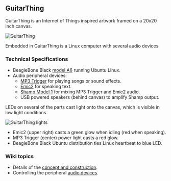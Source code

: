 ## GuitarThing

GuitarThing is an Internet of Things inspired artwork framed on a 20x20 inch canvas.

![GuitarThing](https://github.com/cjdaly/GuitarThing/wiki/images/GuitarThing.jpg)

Embedded in GuitarThing is a Linux computer with several audio devices.

### Technical Specifications

* BeagleBone Black [model A6](http://elinux.org/Beagleboard:BeagleBoneBlack) running Ubuntu Linux.
* Audio peripheral devices:
  * [MP3 Trigger](https://www.sparkfun.com/products/11029) for playing songs or sound effects.
  * [Emic2](https://www.sparkfun.com/products/11711) for speaking text.
  * [Shamp Model 1](https://github.com/cjdaly/shamp) for mixing MP3 Trigger and Emic2 audio.
  * USB powered speakers (behind canvas) to amplify Shamp output.

LEDs on several of the parts cast light onto the canvas, which is visible in low light conditions.

![GuitarThing lights](https://github.com/cjdaly/GuitarThing/wiki/images/GuitarThing-lights.jpg)

* Emic2 (upper right) casts a green glow when idling (red when speaking).
* MP3 Trigger (center) power light casts a red glow.
* BeagleBone Black Ubuntu distribution ties Linux heartbeat to blue LED.

### Wiki topics

* Details of the [concept and construction](https://github.com/cjdaly/GuitarThing/wiki/Concept-and-Construction).
* Controlling the peripheral [audio devices](https://github.com/cjdaly/GuitarThing/wiki/Audio-Device-Usage).

